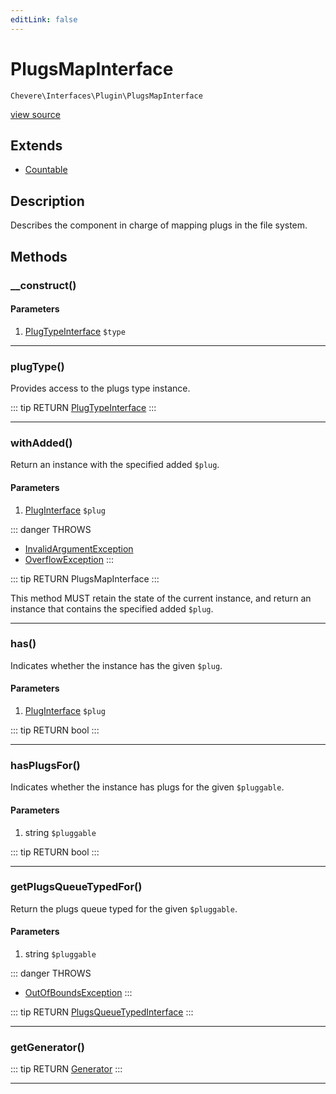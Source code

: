 ```yaml
---
editLink: false
---
```


# PlugsMapInterface

`Chevere\Interfaces\Plugin\PlugsMapInterface`

[view source](https://github.com/chevere/chevere/blob/master/src/Chevere/Interfaces/Plugin/PlugsMapInterface.php)

## Extends

- [Countable](https://www.php.net/manual/class.countable)

## Description

Describes the component in charge of mapping plugs in the file system.

## Methods

### __construct()

#### Parameters

1. [PlugTypeInterface](./PlugTypeInterface.md) `$type`

---

### plugType()

Provides access to the plugs type instance.

::: tip RETURN
[PlugTypeInterface](./PlugTypeInterface.md)
:::

---

### withAdded()

Return an instance with the specified added `$plug`.

#### Parameters

1. [PlugInterface](./PlugInterface.md) `$plug`

::: danger THROWS
- [InvalidArgumentException](../../Exceptions/Core/InvalidArgumentException.md) 
- [OverflowException](../../Exceptions/Core/OverflowException.md) 
:::

::: tip RETURN
PlugsMapInterface
:::

This method MUST retain the state of the current instance, and return
an instance that contains the specified added `$plug`.

---

### has()

Indicates whether the instance has the given `$plug`.

#### Parameters

1. [PlugInterface](./PlugInterface.md) `$plug`

::: tip RETURN
bool
:::

---

### hasPlugsFor()

Indicates whether the instance has plugs for the given `$pluggable`.

#### Parameters

1. string `$pluggable`

::: tip RETURN
bool
:::

---

### getPlugsQueueTypedFor()

Return the plugs queue typed for the given `$pluggable`.

#### Parameters

1. string `$pluggable`

::: danger THROWS
- [OutOfBoundsException](../../Exceptions/Core/OutOfBoundsException.md) 
:::

::: tip RETURN
[PlugsQueueTypedInterface](./PlugsQueueTypedInterface.md)
:::

---

### getGenerator()

::: tip RETURN
[Generator](https://www.php.net/manual/class.generator)
:::

---
